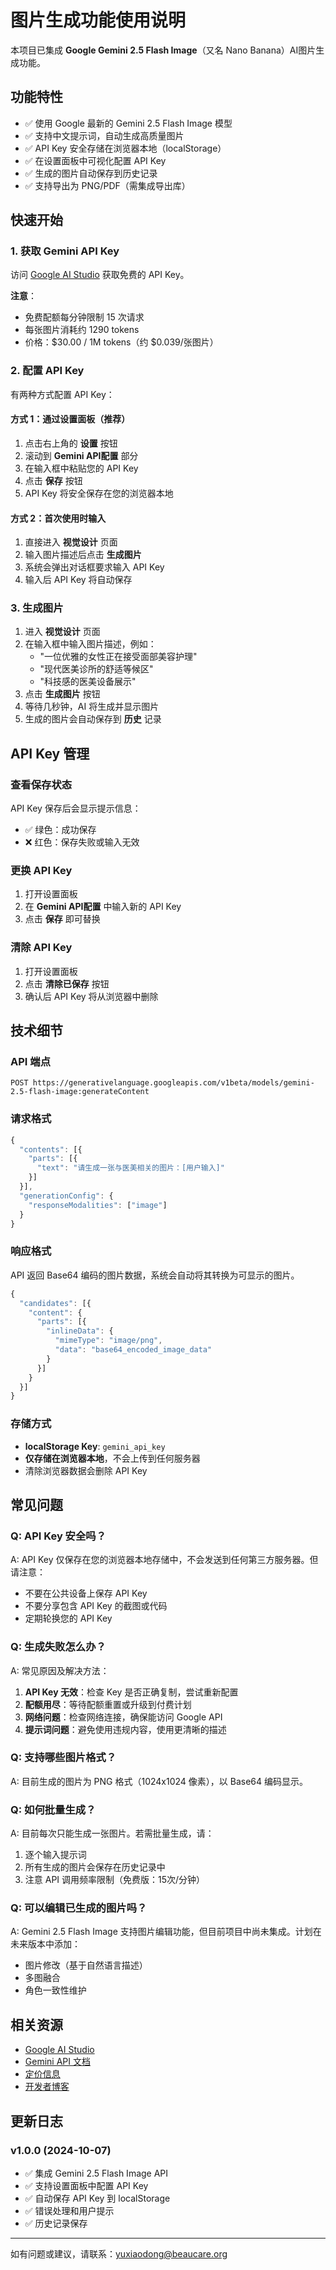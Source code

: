 # 图片生成功能使用说明

本项目已集成 **Google Gemini 2.5 Flash Image**（又名 Nano Banana）AI图片生成功能。

## 功能特性

- ✅ 使用 Google 最新的 Gemini 2.5 Flash Image 模型
- ✅ 支持中文提示词，自动生成高质量图片
- ✅ API Key 安全存储在浏览器本地（localStorage）
- ✅ 在设置面板中可视化配置 API Key
- ✅ 生成的图片自动保存到历史记录
- ✅ 支持导出为 PNG/PDF（需集成导出库）

## 快速开始

### 1. 获取 Gemini API Key

访问 [Google AI Studio](https://aistudio.google.com/apikey) 获取免费的 API Key。

**注意**：
- 免费配额每分钟限制 15 次请求
- 每张图片消耗约 1290 tokens
- 价格：$30.00 / 1M tokens（约 $0.039/张图片）

### 2. 配置 API Key

有两种方式配置 API Key：

#### 方式 1：通过设置面板（推荐）

1. 点击右上角的 **设置** 按钮
2. 滚动到 **Gemini API配置** 部分
3. 在输入框中粘贴您的 API Key
4. 点击 **保存** 按钮
5. API Key 将安全保存在您的浏览器本地

#### 方式 2：首次使用时输入

1. 直接进入 **视觉设计** 页面
2. 输入图片描述后点击 **生成图片**
3. 系统会弹出对话框要求输入 API Key
4. 输入后 API Key 将自动保存

### 3. 生成图片

1. 进入 **视觉设计** 页面
2. 在输入框中输入图片描述，例如：
   - "一位优雅的女性正在接受面部美容护理"
   - "现代医美诊所的舒适等候区"
   - "科技感的医美设备展示"
3. 点击 **生成图片** 按钮
4. 等待几秒钟，AI 将生成并显示图片
5. 生成的图片会自动保存到 **历史** 记录

## API Key 管理

### 查看保存状态

API Key 保存后会显示提示信息：
- ✅ 绿色：成功保存
- ❌ 红色：保存失败或输入无效

### 更换 API Key

1. 打开设置面板
2. 在 **Gemini API配置** 中输入新的 API Key
3. 点击 **保存** 即可替换

### 清除 API Key

1. 打开设置面板
2. 点击 **清除已保存** 按钮
3. 确认后 API Key 将从浏览器中删除

## 技术细节

### API 端点

```
POST https://generativelanguage.googleapis.com/v1beta/models/gemini-2.5-flash-image:generateContent
```

### 请求格式

```javascript
{
  "contents": [{
    "parts": [{
      "text": "请生成一张与医美相关的图片：[用户输入]"
    }]
  }],
  "generationConfig": {
    "responseModalities": ["image"]
  }
}
```

### 响应格式

API 返回 Base64 编码的图片数据，系统会自动将其转换为可显示的图片。

```javascript
{
  "candidates": [{
    "content": {
      "parts": [{
        "inlineData": {
          "mimeType": "image/png",
          "data": "base64_encoded_image_data"
        }
      }]
    }
  }]
}
```

### 存储方式

- **localStorage Key**: `gemini_api_key`
- **仅存储在浏览器本地**，不会上传到任何服务器
- 清除浏览器数据会删除 API Key

## 常见问题

### Q: API Key 安全吗？

A: API Key 仅保存在您的浏览器本地存储中，不会发送到任何第三方服务器。但请注意：
- 不要在公共设备上保存 API Key
- 不要分享包含 API Key 的截图或代码
- 定期轮换您的 API Key

### Q: 生成失败怎么办？

A: 常见原因及解决方法：
1. **API Key 无效**：检查 Key 是否正确复制，尝试重新配置
2. **配额用尽**：等待配额重置或升级到付费计划
3. **网络问题**：检查网络连接，确保能访问 Google API
4. **提示词问题**：避免使用违规内容，使用更清晰的描述

### Q: 支持哪些图片格式？

A: 目前生成的图片为 PNG 格式（1024x1024 像素），以 Base64 编码显示。

### Q: 如何批量生成？

A: 目前每次只能生成一张图片。若需批量生成，请：
1. 逐个输入提示词
2. 所有生成的图片会保存在历史记录中
3. 注意 API 调用频率限制（免费版：15次/分钟）

### Q: 可以编辑已生成的图片吗？

A: Gemini 2.5 Flash Image 支持图片编辑功能，但目前项目中尚未集成。计划在未来版本中添加：
- 图片修改（基于自然语言描述）
- 多图融合
- 角色一致性维护

## 相关资源

- [Google AI Studio](https://aistudio.google.com/)
- [Gemini API 文档](https://ai.google.dev/gemini-api/docs/image-generation)
- [定价信息](https://ai.google.dev/pricing)
- [开发者博客](https://developers.googleblog.com/en/introducing-gemini-2-5-flash-image/)

## 更新日志

### v1.0.0 (2024-10-07)

- ✅ 集成 Gemini 2.5 Flash Image API
- ✅ 支持设置面板中配置 API Key
- ✅ 自动保存 API Key 到 localStorage
- ✅ 错误处理和用户提示
- ✅ 历史记录保存

---

如有问题或建议，请联系：yuxiaodong@beaucare.org
